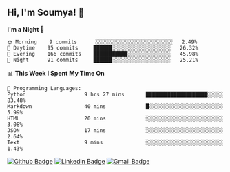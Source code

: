 ## Hi, I'm Soumya! 👋

<!--START_SECTION:waka-->
**I'm a Night 🦉** 

```text
🌞 Morning    9 commits      ░░░░░░░░░░░░░░░░░░░░░░░░░   2.49% 
🌆 Daytime    95 commits     ██████░░░░░░░░░░░░░░░░░░░   26.32% 
🌃 Evening    166 commits    ███████████░░░░░░░░░░░░░░   45.98% 
🌙 Night      91 commits     ██████░░░░░░░░░░░░░░░░░░░   25.21%

```


📊 **This Week I Spent My Time On** 

```text
💬 Programming Languages: 
Python                   9 hrs 27 mins       ████████████████████░░░░░   83.48% 
Markdown                 40 mins             █░░░░░░░░░░░░░░░░░░░░░░░░   5.99% 
HTML                     20 mins             ░░░░░░░░░░░░░░░░░░░░░░░░░   3.08% 
JSON                     17 mins             ░░░░░░░░░░░░░░░░░░░░░░░░░   2.64% 
Text                     9 mins              ░░░░░░░░░░░░░░░░░░░░░░░░░   1.43%

```


<!--END_SECTION:waka-->

[![Github Badge](https://img.shields.io/badge/-rubyruins-grey?style=for-the-badge&logo=github&logoColor=white&link=https://github.com/rubyruins/)](https://www.github.com/rubyruins/) 
[![Linkedin Badge](https://img.shields.io/badge/-Soumya%20Parekh-0072b1?style=for-the-badge&logo=Linkedin&logoColor=white&link=https://www.linkedin.com/in/Soumya-Parekh/)](https://www.linkedin.com/in/Soumya-Parekh/) 
[![Gmail Badge](https://img.shields.io/badge/-soumya.parekh@somaiya.edu-c14438?style=for-the-badge&logo=Gmail&logoColor=white&link=mailto:soumya.parekh@somaiya.edu)](mailto:soumya.parekh@somaiya.edu) 
